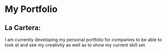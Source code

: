 # My Portfolio


## La Cartera:

I am currently developing my personal portfolio for companies to be able to look at and see my creativity as well as to show my current skill set.
